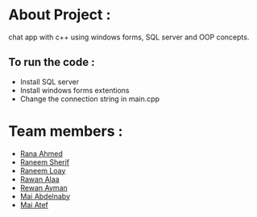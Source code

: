 # About Project :
chat app with c++ using windows forms, SQL server and OOP concepts.


## To run the code :
- Install SQL server
- Install windows forms extentions
- Change the connection string in main.cpp


# Team members :
- [Rana Ahmed](https://github.com/RanaAhmed2022)
- [Raneem Sherif](https://github.com/Raneeml)
- [Raneem Loay](https://github.com/RaneemLoay)
- [Rawan Alaa](https://github.com/12Rawan) 
- [Rewan Ayman](https://github.com/rewanaa) 
- [Mai Abdelnaby](https://github.com/Maiabdelnaby) 
- [Mai Atef](https://github.com/MaiAteff) 


